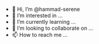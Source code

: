 - 👋 Hi, I’m @hammad-serene
- 👀 I’m interested in ...
- 🌱 I’m currently learning ...
- 💞️ I’m looking to collaborate on ...
- 📫 How to reach me ...

<!---
hammad-serene/hammad-serene is a ✨ special ✨ repository because its `README.md` (this file) appears on your GitHub profile.
You can click the Preview link to take a look at your changes.
--->
